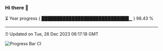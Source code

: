 ### Hi there 👋

⏳ Year progress { █████████████████████████████▁ } 98.43 %

---

⏰ Updated on Tue, 26 Dec 2023 06:17:18 GMT

![Progress Bar CI](https://github.com/liununu/liununu/workflows/Progress%20Bar%20CI/badge.svg)
